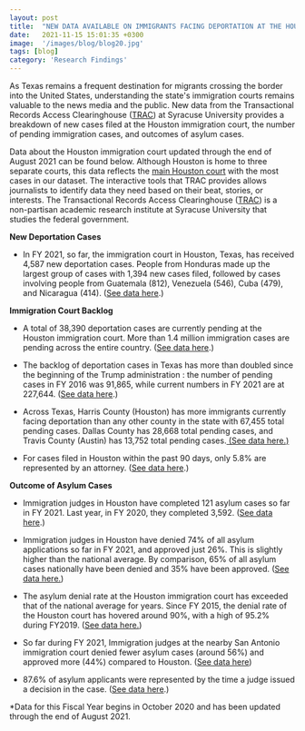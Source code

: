 ```yaml
---
layout: post
title:  "NEW DATA AVAILABLE ON IMMIGRANTS FACING DEPORTATION AT THE HOUSTON IMMIGRATION COURT"
date:   2021-11-15 15:01:35 +0300
image:  '/images/blog/blog20.jpg' 
tags: [blog]
category: 'Research Findings'
---
```

As Texas remains a frequent destination for migrants crossing the border into the United States, understanding the state's immigration courts remains valuable to the news media and the public. New data from the Transactional Records Access Clearinghouse ([TRAC](https://trac.syr.edu/)) at Syracuse University provides a breakdown of new cases filed at the Houston immigration court, the number of pending immigration cases, and outcomes of asylum cases. 

Data about the Houston immigration court updated through the end of August 2021 can be found below. Although Houston is home to three separate courts, this data reflects the [main Houston court](https://www.justice.gov/eoir/houston-immigration-court) with the most cases in our dataset. The interactive tools that TRAC provides allows journalists to identify data they need based on their beat, stories, or interests. The Transactional Records Access Clearinghouse ([TRAC](https://trac.syr.edu/)) is a non-partisan academic research institute at Syracuse University that studies the federal government.

**New Deportation Cases**

-   In FY 2021, so far, the immigration court in Houston, Texas, has received 4,587 new deportation cases. People from Honduras made up the largest group of cases with 1,394 new cases filed, followed by cases involving people from Guatemala (812), Venezuela (546), Cuba (479), and Nicaragua (414). ([See data here](https://trac.syr.edu/phptools/immigration/charges/deport_filing_charge.php).)

**Immigration Court Backlog**

-   A total of 38,390 deportation cases are currently pending at the Houston immigration court. More than 1.4 million immigration cases are pending across the entire country. ([See data here](https://trac.syr.edu/phptools/immigration/court_backlog/).)

-   The backlog of deportation cases in Texas has more than doubled since the beginning of the Trump administration : the number of pending cases in FY 2016 was 91,865, while current numbers in FY 2021 are at 227,644. ([See data here](https://trac.syr.edu/phptools/immigration/court_backlog/).)

-   Across Texas, Harris County (Houston) has more immigrants currently facing deportation than any other county in the state with 67,455 total pending cases. Dallas County has 28,668 total pending cases, and Travis County (Austin) has 13,752 total pending cases.[ (See data here.)](https://trac.syr.edu/phptools/immigration/nta/)

-   For cases filed in Houston within the past 90 days, only 5.8% are represented by an attorney. ([See data here](https://trac.syr.edu/phptools/immigration/addressrep/).)

**Outcome of Asylum Cases**

-   Immigration judges in Houston have completed 121 asylum cases so far in FY 2021. Last year, in FY 2020, they completed 3,592. ([See data here](https://trac.syr.edu/phptools/immigration/asylum/).)

-   Immigration judges in Houston have denied 74% of all asylum applications so far in FY 2021, and approved just 26%. This is slightly higher than the national average. By comparison, 65% of all asylum cases nationally have been denied and 35% have been approved. ([See data here.](https://trac.syr.edu/phptools/immigration/asylum/))

-   The asylum denial rate at the Houston immigration court has exceeded that of the national average for years. Since FY 2015, the denial rate of the Houston court has hovered around 90%, with a high of 95.2% during FY2019. ([See data here.](https://trac.syr.edu/phptools/immigration/asylum/))

-   So far during FY 2021, Immigration judges at the nearby San Antonio immigration court denied fewer asylum cases (around 56%) and approved more (44%) compared to Houston. ([See data here](https://trac.syr.edu/phptools/immigration/asylum/)) 

-   87.6% of asylum applicants were represented by the time a judge issued a decision in the case. ([See data here](https://trac.syr.edu/phptools/immigration/asylum/).)

*Data for this Fiscal Year begins in October 2020 and has been updated through the end of August 2021.